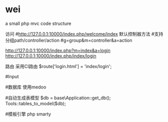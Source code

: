 # wei
a small php mvc code structure

访问
#http://127.0.0.1:10000/index.php/welcome/index 默认控制器方法
#支持分组path/controller/action
#g=group&m=controller&a=action

http://127.0.0.1:10000/index.php?m=index&a=login
http://127.0.0.1:10000/index.php/index/login

路由 采用CI路由
$route['login.html'] = 'index/login';

#Input


#数据库 使用medoo

#自动生成表模型
$db = base\Application::get_db();
Tools::tables_to_model($db);

#模板引擎 php smarty

